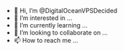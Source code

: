 - 👋 Hi, I’m @DigitalOceanVPSDecided
- 👀 I’m interested in ...
- 🌱 I’m currently learning ...
- 💞️ I’m looking to collaborate on ...
- 📫 How to reach me ...

<!---
DigitalOceanVPSDecided/DigitalOceanVPSDecided is a ✨ special ✨ repository because its `README.md` (this file) appears on your GitHub profile.
You can click the Preview link to take a look at your changes.
--->
